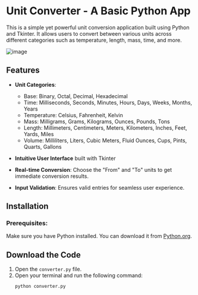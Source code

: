 # Unit Converter - A Basic Python App

This is a simple yet powerful unit conversion application built using Python and Tkinter. It allows users to convert between various units across different categories such as temperature, length, mass, time, and more.

![image](https://github.com/user-attachments/assets/ec78c929-56c5-40fb-94cc-0a82bb7edead)


## Features
- **Unit Categories**: 
  - Base: Binary, Octal, Decimal, Hexadecimal
  - Time: Milliseconds, Seconds, Minutes, Hours, Days, Weeks, Months, Years
  - Temperature: Celsius, Fahrenheit, Kelvin
  - Mass: Milligrams, Grams, Kilograms, Ounces, Pounds, Tons
  - Length: Millimeters, Centimeters, Meters, Kilometers, Inches, Feet, Yards, Miles
  - Volume: Milliliters, Liters, Cubic Meters, Fluid Ounces, Cups, Pints, Quarts, Gallons

- **Intuitive User Interface** built with Tkinter
- **Real-time Conversion**: Choose the "From" and "To" units to get immediate conversion results.
- **Input Validation**: Ensures valid entries for seamless user experience.

## Installation

### Prerequisites:
Make sure you have Python installed. You can download it from [Python.org](https://www.python.org/downloads/).

## Download the Code

1. Open the `converter.py` file.
2. Open your terminal and run the following command:
   ```bash
   python converter.py

   
